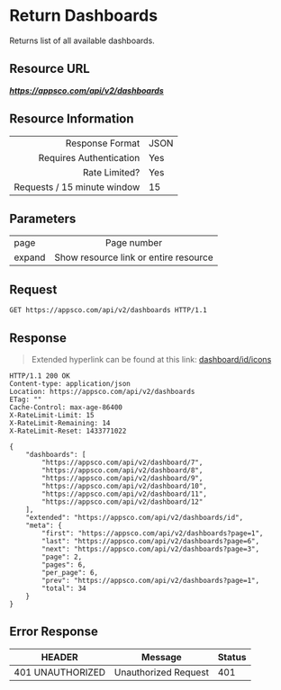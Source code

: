 # Return Dashboards

Returns list of all available dashboards.

## Resource URL

___https://appsco.com/api/v2/dashboards___

## Resource Information

|                               |               |
|------------------------------:|---------------|
|Response Format                |JSON           |
|Requires Authentication        |Yes            |
|Rate Limited?                  |Yes            |
|Requests / 15 minute window    |15             |


## Parameters

|                               |                                       |
|-------------------------------|:-------------------------------------:|
|page                           |Page number                            |
|expand                         |Show resource link or entire resource  |


## Request

```.http
GET https://appsco.com/api/v2/dashboards HTTP/1.1
```

## Response

> Extended hyperlink can be found at this link: [dashboard/id/icons](dashboard/id/icons)


```.http
HTTP/1.1 200 OK
Content-type: application/json
Location: https://appsco.com/api/v2/dashboards
ETag: ""
Cache-Control: max-age-86400
X-RateLimit-Limit: 15
X-RateLimit-Remaining: 14
X-RateLimit-Reset: 1433771022

{
    "dashboards": [
        "https://appsco.com/api/v2/dashboard/7",
        "https://appsco.com/api/v2/dashboard/8",
        "https://appsco.com/api/v2/dashboard/9",
        "https://appsco.com/api/v2/dashboard/10",
        "https://appsco.com/api/v2/dashboard/11",
        "https://appsco.com/api/v2/dashboard/12"
    ],
    "extended": "https://appsco.com/api/v2/dashboards/id",
    "meta": {
        "first": "https://appsco.com/api/v2/dashboards?page=1",
        "last": "https://appsco.com/api/v2/dashboards?page=6",
        "next": "https://appsco.com/api/v2/dashboards?page=3",
        "page": 2,
        "pages": 6,
        "per_page": 6,
        "prev": "https://appsco.com/api/v2/dashboards?page=1",
        "total": 34
    }
}

```
## Error Response

|HEADER                         |Message                        |Status         |
|-------------------------------|-------------------------------|---------------|
|401 UNAUTHORIZED               |Unauthorized Request           |401            |